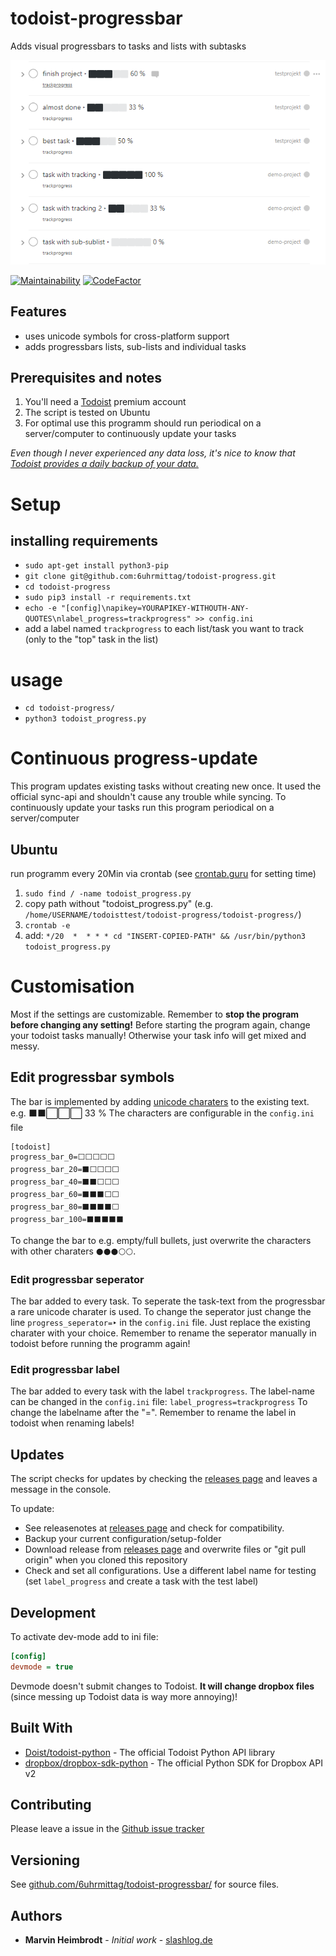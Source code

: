 # todoist-progressbar

Adds visual progressbars to tasks and lists with subtasks

![Demo iOS](docs/images/win-web-demo-list.PNG)

[![Maintainability](https://api.codeclimate.com/v1/badges/63b8c36a47b407aa99aa/maintainability)](https://codeclimate.com/github/6uhrmittag/todoist-progressbar/maintainability)
[![CodeFactor](https://www.codefactor.io/repository/github/6uhrmittag/todoist-progressbar/badge/feature-dropboxpaper)](https://www.codefactor.io/repository/github/6uhrmittag/todoist-progressbar/overview/feature-dropboxpaper)
## Features

- uses unicode symbols for cross-platform support
- adds progressbars lists, sub-lists and individual tasks

## Prerequisites and notes
1. You'll need a [Todoist](https://todoist.com) premium account
2. The script is tested on Ubuntu
3. For optimal use this programm should run periodical on a server/computer to continuously update your tasks

*Even though I never experienced any data loss, it's nice to know that [Todoist provides a daily backup of your data.](https://support.todoist.com/hc/en-us/articles/115001799989)*

# Setup

## installing requirements

- `sudo apt-get install python3-pip`
- `git clone git@github.com:6uhrmittag/todoist-progress.git`
- `cd todoist-progress`
- `sudo pip3 install -r requirements.txt`
- `echo -e "[config]\napikey=YOURAPIKEY-WITHOUTH-ANY-QUOTES\nlabel_progress=trackprogress" >> config.ini`
-  add a label named `trackprogress` to each list/task you want to track (only to the "top" task in the list)
# usage
- `cd todoist-progress/`
- `python3 todoist_progress.py`

# Continuous progress-update

This program updates existing tasks without creating new once. It used the official sync-api and shouldn't cause any 
trouble while syncing.
To continuously update your tasks run this program periodical on a server/computer

## Ubuntu

run programm every 20Min via crontab
(see [crontab.guru](https://crontab.guru/) for setting time)

1. `sudo find / -name todoist_progress.py`
2. copy path without "todoist_progress.py" (e.g. `/home/USERNAME/todoisttest/todoist-progress/todoist-progress/`)
3. `crontab -e`
4. add: `*/20  *  * * * cd "INSERT-COPIED-PATH" && /usr/bin/python3 todoist_progress.py`

# Customisation

Most if the settings are customizable. Remember to **stop the program before changing any setting!**
Before starting the program again, change your todoist tasks manually!
Otherwise your task info will get mixed and messy. 

## Edit progressbar symbols

The bar is implemented by adding [unicode charaters](http://jrgraphix.net/r/Unicode/2600-26FF) to the existing text.
e.g.  ⬛⬛⬜⬜⬜ 33 %
The characters are configurable in the `config.ini` file
```
[todoist]
progress_bar_0=⬜⬜⬜⬜⬜
progress_bar_20=⬛⬜⬜⬜⬜
progress_bar_40=⬛⬛⬜⬜⬜
progress_bar_60=⬛⬛⬛⬜⬜
progress_bar_80=⬛⬛⬛⬛⬜
progress_bar_100=⬛⬛⬛⬛⬛
```
To change the bar to e.g. empty/full bullets, just overwrite the characters with other charaters `⚫⚫⚫⚪⚪`.

### Edit progressbar seperator

The bar added to every task. To seperate the task-text from the progressbar a rare unicode charater is used.
To change the seperator just change the line `progress_seperator=‣` in the `config.ini` file.
Just replace the existing charater with your choice. Remember to rename the seperator manually in todoist before running the programm again!

### Edit progressbar label

The bar added to every task with the label `trackprogress`.
The label-name can be changed in the `config.ini` file:
`label_progress=trackprogress`
To change the labelname after the "=".
Remember to rename the label in todoist when renaming labels!

## Updates

The script checks for updates by checking the [releases page](https://github.com/6uhrmittag/todoist-progressbar/releases)
and leaves a message in the console.

To update: 
- See releasenotes at [releases page](https://github.com/6uhrmittag/todoist-progressbar/releases)
and check for compatibility.
- Backup your current configuration/setup-folder
- Download release from [releases page](https://github.com/6uhrmittag/todoist-progressbar/releases)
and overwrite files or "git pull origin" when you cloned this repository
- Check and set all configurations. Use a different label name for testing (set `label_progress`
and create a task with the test label)

## Development
To activate dev-mode add to ini file:
````ini
[config]
devmode = true
````
Devmode doesn't submit changes to Todoist. **It will change dropbox files** (since messing up Todoist data is way more annoying)!

## Built With

* [Doist/todoist-python](https://github.com/Doist/todoist-python) - The official Todoist Python API library
* [dropbox/dropbox-sdk-python](https://github.com/dropbox/dropbox-sdk-python) - The official Python SDK for Dropbox API v2

## Contributing

Please leave a issue in the [Github issue tracker](https://github.com/6uhrmittag/todoist-progressbar/issues)

## Versioning

See [github.com/6uhrmittag/todoist-progressbar/](https://github.com/6uhrmittag/todoist-progressbar/) for source files. 

## Authors

* **Marvin Heimbrodt** - *Initial work* - [slashlog.de](https://slashlog.de)
